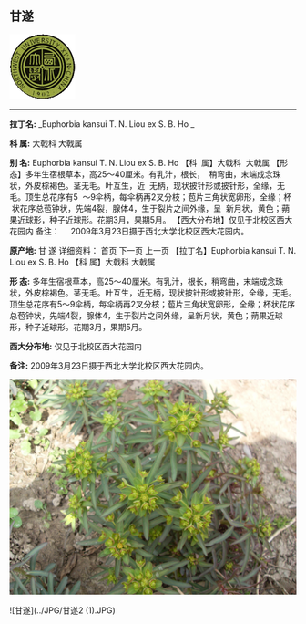 ## 甘遂

![西北大学校园网络植物志](../JPG/nwu.gif)

---

**拉丁名:**  _Euphorbia kansui T. N. Liou ex S. B. Ho _

**科 属:** 大戟科 大戟属

**别 名:** Euphorbia kansui T. N. Liou ex S. B. Ho 
【科  属】大戟科  大戟属
【形  态】多年生宿根草本，高25～40厘米。有乳汁，根长，
 稍弯曲，末端成念珠状，外皮棕褐色。茎无毛。叶互生，近
 无柄，现状披针形或披针形，全缘，无毛。顶生总花序有5
 ～9伞柄，每伞柄再2叉分枝；苞片三角状宽卵形，全缘；杯
 状花序总苞钟状，先端4裂，腺体4，生于裂片之间外缘，呈
 新月状，黄色；蒴果近球形，种子近球形。花期3月，果期5月。
【西大分布地】仅见于北校区西大花园内
备注：
    2009年3月23日摄于西北大学北校区西大花园内。

**原产地:** 甘 遂
详细资料： 首页 下一页 上一页 
【拉丁名】Euphorbia kansui T. N. Liou ex S. B. Ho 
【科 属】大戟科 大戟属

**形  态:** 多年生宿根草本，高25～40厘米。有乳汁，根长，稍弯曲，末端成念珠状，外皮棕褐色。茎无毛。叶互生，近无柄，现状披针形或披针形，全缘，无毛。顶生总花序有5～9伞柄，每伞柄再2叉分枝；苞片三角状宽卵形，全缘；杯状花序总苞钟状，先端4裂，腺体4，生于裂片之间外缘，呈新月状，黄色；蒴果近球形，种子近球形。花期3月，果期5月。

**西大分布地:** 仅见于北校区西大花园内

**备注:** 2009年3月23日摄于西北大学北校区西大花园内。

![甘遂](../JPG/甘遂.JPG) 

![甘遂](../JPG/甘遂2 (1).JPG) 

